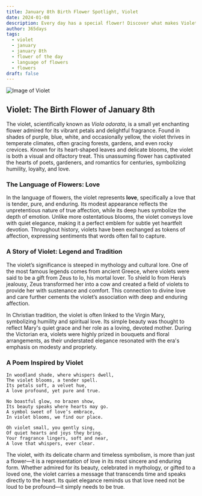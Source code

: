 ```yaml
---
title: January 8th Birth Flower Spotlight, Violet
date: 2024-01-08
description: Every day has a special flower! Discover what makes Violet unique as today’s birth flower and its symbolic meaning.
author: 365days
tags:
  - violet
  - january
  - january 8th
  - flower of the day
  - language of flowers
  - flowers
draft: false
---
```



![Image of Violet](https://cdn.pixabay.com/photo/2018/08/02/03/46/violets-3578798_1280.png#center)


## Violet: The Birth Flower of January 8th

The violet, scientifically known as _Viola odorata_, is a small yet enchanting flower admired for its vibrant petals and delightful fragrance. Found in shades of purple, blue, white, and occasionally yellow, the violet thrives in temperate climates, often gracing forests, gardens, and even rocky crevices. Known for its heart-shaped leaves and delicate blooms, the violet is both a visual and olfactory treat. This unassuming flower has captivated the hearts of poets, gardeners, and romantics for centuries, symbolizing humility, loyalty, and love.

### The Language of Flowers: Love

In the language of flowers, the violet represents **love**, specifically a love that is tender, pure, and enduring. Its modest appearance reflects the unpretentious nature of true affection, while its deep hues symbolize the depth of emotion. Unlike more ostentatious blooms, the violet conveys love with quiet elegance, making it a perfect emblem for subtle yet heartfelt devotion. Throughout history, violets have been exchanged as tokens of affection, expressing sentiments that words often fail to capture.

### A Story of Violet: Legend and Tradition

The violet’s significance is steeped in mythology and cultural lore. One of the most famous legends comes from ancient Greece, where violets were said to be a gift from Zeus to Io, his mortal lover. To shield Io from Hera’s jealousy, Zeus transformed her into a cow and created a field of violets to provide her with sustenance and comfort. This connection to divine love and care further cements the violet’s association with deep and enduring affection.

In Christian tradition, the violet is often linked to the Virgin Mary, symbolizing humility and spiritual love. Its simple beauty was thought to reflect Mary's quiet grace and her role as a loving, devoted mother. During the Victorian era, violets were highly prized in bouquets and floral arrangements, as their understated elegance resonated with the era's emphasis on modesty and propriety.

### A Poem Inspired by Violet

```
In woodland shade, where whispers dwell,  
The violet blooms, a tender spell.  
Its petals soft, a velvet hue,  
A love profound, yet pure and true.  

No boastful glow, no brazen show,  
Its beauty speaks where hearts may go.  
A symbol sweet of love’s embrace,  
In violet blooms, we find our place.  

Oh violet small, you gently sing,  
Of quiet hearts and joys they bring.  
Your fragrance lingers, soft and near,  
A love that whispers, ever clear.  
```

The violet, with its delicate charm and timeless symbolism, is more than just a flower—it is a representation of love in its most sincere and enduring form. Whether admired for its beauty, celebrated in mythology, or gifted to a loved one, the violet carries a message that transcends time and speaks directly to the heart. Its quiet elegance reminds us that love need not be loud to be profound—it simply needs to be true.

